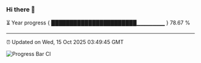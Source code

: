 ### Hi there 👋

⏳ Year progress { ███████████████████████▁▁▁▁▁▁▁ } 78.67 %

---

⏰ Updated on Wed, 15 Oct 2025 03:49:45 GMT

![Progress Bar CI](https://github.com/IshwaranRudhara/GIT-ACTION/workflows/Progress%20Bar%20CI/badge.svg)
